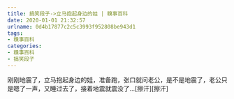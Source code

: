 ```yaml
---
title: 搞笑段子->立马抱起身边的娃 | 糗事百科
date: 2020-01-01 21:32:57
urlname: 0d4b17877c2c5c3993f952808be943d1
tags: 
- 糗事百科
categories:
- 糗事百科
- 搞笑段子
---
```

刚刚地震了，立马抱起身边的娃，准备跑，张口就问老公，是不是地震了，老公只是嗯了一声，又睡过去了，接着地震就震没了…[擦汗][擦汗]


